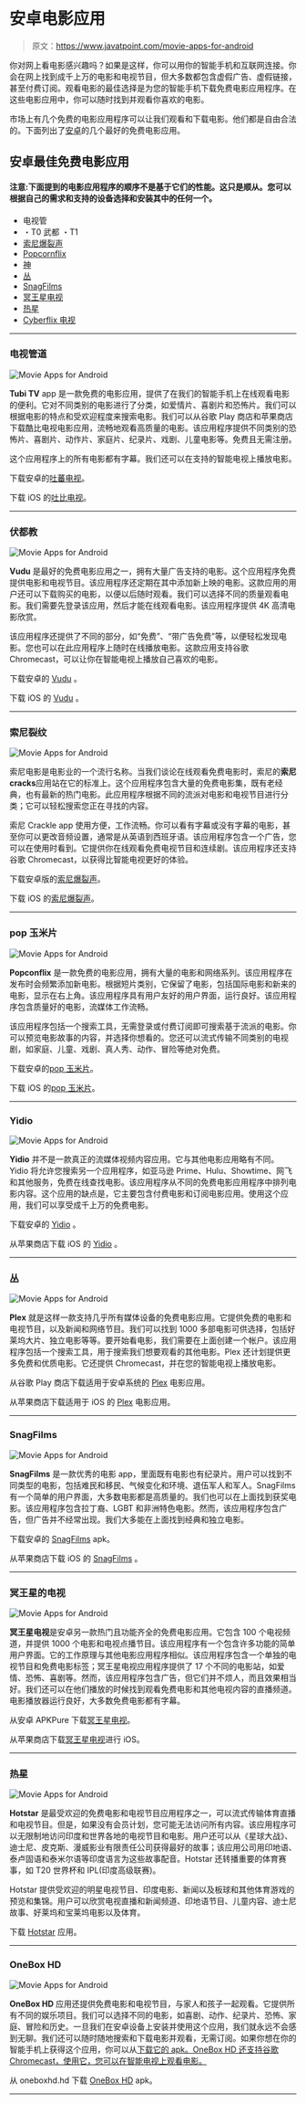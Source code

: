 # 安卓电影应用

> 原文：<https://www.javatpoint.com/movie-apps-for-android>

你对网上看电影感兴趣吗？如果是这样，你可以用你的智能手机和互联网连接。你会在网上找到成千上万的电影和电视节目，但大多数都包含虚假广告、虚假链接，甚至付费订阅。观看电影的最佳选择是为您的智能手机下载免费电影应用程序。在这些电影应用中，你可以随时找到并观看你喜欢的电影。

市场上有几个免费的电影应用程序可以让我们观看和下载电影。他们都是自由合法的。下面列出了[安卓](https://www.javatpoint.com/android-tutorial)的几个最好的免费电影应用。

## 安卓最佳免费电影应用

#### 注意:下面提到的电影应用程序的顺序不是基于它们的性能。这只是顺从。您可以根据自己的需求和支持的设备选择和安装其中的任何一个。

*   电视管
*   ・T0️ 武都 ・T1️
*   [索尼爆裂声](#Sony-Crackle)
*   [Popcornflix](#Popcornflix)
*   [神](#Yidio)
*   [丛](#Plex)
*   [SnagFilms](#SnagFilms)
*   [冥王星电视](#Pluto-TV)
*   [热星](#Hotstar)
*   [Cyberflix 电视](#Cyberflix-TV)

* * *

### 电视管道

![Movie Apps for Android](img/cccaa7ba0bd40e0e85e7c6517b5cbf89.png)

**Tubi TV** app 是一款免费的电影应用，提供了在我们的智能手机上在线观看电影的便利。它对不同类别的电影进行了分类，如爱情片、喜剧片和恐怖片。我们可以根据电影的特点和受欢迎程度来搜索电影。我们可以从谷歌 Play 商店和苹果商店下载酷比电视电影应用，流畅地观看高质量的电影。该应用程序提供不同类别的恐怖片、喜剧片、动作片、家庭片、纪录片、戏剧、儿童电影等。免费且无需注册。

这个应用程序上的所有电影都有字幕。我们还可以在支持的智能电视上播放电影。

下载安卓的[吐蕃电视](https://play.google.com/store/apps/details?id=com.tubitv&hl=en)。

下载 iOS 的[吐比电视](https://apps.apple.com/us/app/tubi-watch-movies-tv-shows/id886445756)。

* * *

### 伏都教

![Movie Apps for Android](img/d5268f856369341263bc3880ca55c5ef.png)

**Vudu** 是最好的免费电影应用之一，拥有大量广告支持的电影。这个应用程序免费提供电影和电视节目。该应用程序还定期在其中添加新上映的电影。这款应用的用户还可以下载购买的电影，以便以后随时观看。我们可以选择不同的质量观看电影。我们需要先登录该应用，然后才能在线观看电影。该应用程序提供 4K 高清电影欣赏。

该应用程序还提供了不同的部分，如“免费”、“带广告免费”等，以便轻松发现电影。您也可以在此应用程序上随时在线播放电影。这款应用支持谷歌 Chromecast，可以让你在智能电视上播放自己喜欢的电影。

下载安卓的 [Vudu](https://play.google.com/store/apps/details?id=air.com.vudu.air.DownloaderTablet&hl=en) 。

下载 iOS 的 [Vudu](https://apps.apple.com/us/app/vudu-movies-tv/id487285735) 。

* * *

### 索尼裂纹

![Movie Apps for Android](img/95c0b4e60aa996ce2a520de02c7022f9.png)

索尼电影是电影业的一个流行名称。当我们谈论在线观看免费电影时，索尼的**索尼 cracks**应用站在它的标准上。这个应用程序包含大量的免费电影集，既有老经典，也有最新的热门电影。此应用程序根据不同的流派对电影和电视节目进行分类；它可以轻松搜索您正在寻找的内容。

索尼 Crackle app 使用方便，工作流畅。你可以看有字幕或没有字幕的电影，甚至你可以更改音频设置，通常是从英语到西班牙语。该应用程序包含一个广告，您可以在使用时看到。它提供你在线观看免费电视节目和连续剧。该应用程序还支持谷歌 Chromecast，以获得比智能电视更好的体验。

下载安卓版的[索尼爆裂声](https://play.google.com/store/apps/details?id=com.gotv.crackle.handset&hl=en)。

下载 iOS 的[索尼爆裂声](https://apps.apple.com/us/app/crackle-movies-tv/id377951542)。

* * *

### pop 玉米片

![Movie Apps for Android](img/097089e99b41fdfaca23de44a3a3e9d7.png)

**Popconflix** 是一款免费的电影应用，拥有大量的电影和网络系列。该应用程序在发布时会频繁添加新电影。根据短片类别，它保留了电影，包括国际电影和新来的电影，显示在右上角。该应用程序具有用户友好的用户界面，运行良好。该应用程序包含质量好的电影，流媒体工作流畅。

该应用程序包括一个搜索工具，无需登录或付费订阅即可搜索基于流派的电影。你可以预览电影故事的内容，并选择你想看的。您还可以流式传输不同类别的电视剧，如家庭、儿童、戏剧、真人秀、动作、冒险等绝对免费。

下载安卓的[pop 玉米片](https://play.google.com/store/apps/details?id=com.curiousbrain.popcornflix&hl=en)。

下载 iOS 的[pop 玉米片](https://apps.apple.com/us/app/popcornflix-movies-and-tv/id493605531)。

* * *

### Yidio

![Movie Apps for Android](img/c5ea4858334e42fa970d14fddc1d174e.png)

**Yidio** 并不是一款真正的流媒体视频内容应用。它与其他电影应用略有不同。Yidio 将允许您搜索另一个应用程序，如亚马逊 Prime、Hulu、Showtime、网飞和其他服务，免费在线查找电影。该应用程序从不同的免费电影应用程序中排列电影内容。这个应用的缺点是，它主要包含付费电影和订阅电影应用。使用这个应用，我们可以享受成千上万的免费电影。

下载安卓的 [Yidio](https://play.google.com/store/apps/details?id=com.yidio.androidapp) 。

从苹果商店下载 iOS 的 [Yidio](https://itunes.apple.com/us/app/yidio/id664306931) 。

* * *

### 丛

![Movie Apps for Android](img/8ecbdec0d9b1f7367c7f72ab517c70da.png)

**Plex** 就是这样一款支持几乎所有媒体设备的免费电影应用。它提供免费的电影和电视节目，以及新闻和网络节目。我们可以找到 1000 多部电影可供选择，包括好莱坞大片、独立电影等等。要开始看电影，我们需要在上面创建一个帐户。该应用程序包括一个搜索工具，用于搜索我们想要观看的其他电影。Plex 还计划提供更多免费和优质电影。它还提供 Chromecast，并在您的智能电视上播放电影。

从谷歌 Play 商店下载适用于安卓系统的 [Plex](https://play.google.com/store/apps/details?id=com.plexapp.android) 电影应用。

从苹果商店下载适用于 iOS 的 [Plex](https://apps.apple.com/us/app/plex-movies-tv-music-more/id383457673) 电影应用。

* * *

### SnagFilms

![Movie Apps for Android](img/ad14b08ba96166dadee9b1f379c1966f.png)

**SnagFilms** 是一款优秀的电影 app，里面既有电影也有纪录片。用户可以找到不同类型的电影，包括难民和移民、气候变化和环境、退伍军人和军人。SnagFilms 有一个简单的用户界面，大多数电影都是高质量的。我们也可以在上面找到获奖电影。该应用程序包含拉丁裔、LGBT 和非洲特色电影。然而，该应用程序包含广告，但广告并不经常出现。我们大多能在上面找到经典和独立电影。

下载安卓的 [SnagFilms](https://www.malavida.com/en/soft/snagfilms/android/) apk。

从苹果商店下载 iOS 的 [SnagFilms](https://apps.apple.com/bm/app/snagfilms/id404906625) 。

* * *

### 冥王星的电视

![Movie Apps for Android](img/667a7e478ecf53fa4533c77ab691345d.png)

**冥王星电视**是安卓另一款热门且功能齐全的免费电影应用。它包含 100 个电视频道，并提供 1000 个电影和电视点播节目。该应用程序有一个包含许多功能的简单用户界面。它的工作原理与其他电影应用程序相似。该应用程序包含一个单独的电视节目和免费电影标签；冥王星电视应用程序提供了 17 个不同的电影站，如爱情、恐怖、喜剧等。然而，该应用程序包含广告，但它们并不烦人，而且效果相当好。我们还可以在他们播放的时候找到观看免费电影和其他电视内容的直播频道。电影播放器运行良好，大多数免费电影都有字幕。

从安卓 APKPure 下载[冥王星电视](https://play.google.com/store/apps/details?id=tv.pluto.android)。

从苹果商店下载[冥王星电视](https://itunes.apple.com/us/app/pluto-tv/id751712884)进行 iOS。

* * *

### 热星

![Movie Apps for Android](img/48c4602e11e4ddde11026718ebf92e0a.png)

**Hotstar** 是最受欢迎的免费电影和电视节目应用程序之一，可以流式传输体育直播和电视节目。但是，如果没有会员计划，您可能无法访问所有内容。该应用程序可以无限制地访问印度和世界各地的电视节目和电影。用户还可以从《星球大战》、迪士尼、皮克斯、漫威影业有限责任公司获得最好的故事；该应用公司用印地语、泰卢固语和泰米尔语等印度语言为这些故事配音。Hotstar 还转播重要的体育赛事，如 T20 世界杯和 IPL(印度高级联赛)。

Hotstar 提供受欢迎的明星电视节目、印度电影、新闻以及板球和其他体育游戏的预览和集锦。用户可以欣赏电视直播和新闻频道、印地语节目、儿童内容、迪士尼故事、好莱坞和宝莱坞电影以及体育。

下载 [Hotstar](https://play.google.com/store/apps/details?id=in.startv.hotstar) 应用。

* * *

### OneBox HD

![Movie Apps for Android](img/db20e0a7e31dfbf9c79ad7d416ed3594.png)

**OneBox HD** 应用还提供免费电影和电视节目，与家人和孩子一起观看。它提供所有不同的娱乐项目。我们可以选择不同的电影，如喜剧、动作、纪录片、恐怖、家庭、冒险和历史。一旦我们在安卓设备上安装并使用这个应用，我们就永远不会感到无聊。我们还可以随时随地搜索和下载电影并观看，无需订阅。如果你想在你的智能手机上获得这个应用，你可以从[下载它的 apk。OneBox HD 还支持谷歌 Chromecast，使用它，您可以在智能电视上观看电影。](https://oneboxhd.org/onebox-hd-apk/)

从 oneboxhd.hd 下载 [OneBox HD](https://oneboxhd.org/onebox-hd-apk/) apk。

* * *